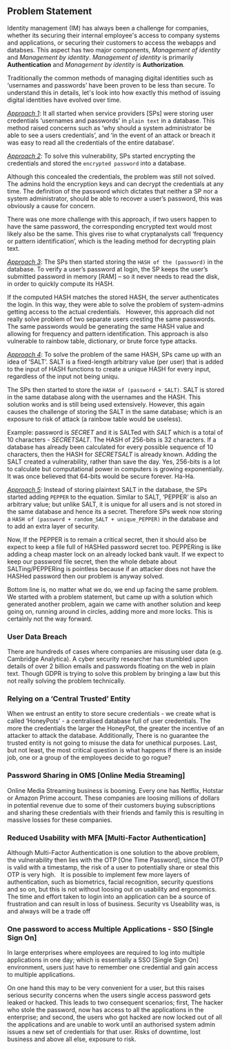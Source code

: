 ## Problem Statement

Identity management (IM) has always been a challenge for companies, whether its securing their internal employee's access to company systems and applications, or securing their customers to access the webapps and databses. This aspect has two major components, *Management of identity* and *Management by identity*. *Management of identity* is primarily **Authentication** and *Management by identity* is **Authorization**.

Traditionally the common methods of managing digital identities such as ‘usernames and passwords’ have been proven to be less than secure. To understand this in details, let's look into how exactly this method of issuing digital identities have evolved over time.

[*Approach 1*](#): It all started when service providers [SPs] were storing user credentials  ‘usernames and passwords’ in `plain text` in a database. This method raised concerns such as ‘why should a system administrator be able to see a users credentials’, and ‘in the event of an attack or breach it was easy to read all the credentials of the entire database’. 

[*Approach 2*](#): To solve this vulnerability, SPs started encrypting the credentials and stored the `encrypted password` into a database. 

Although this concealed the credentials, the problem was still not solved. The admins hold the encryption keys and can decrypt the credentials at any time. The definition of the password which dictates that neither a SP nor a system administrator, should be able to recover a user’s password, this was obviously a cause for concern. 

There was one more challenge with this approach, if two users happen to have the same password, the corresponding encrypted text would most likely also be the same. This gives rise to what cryptanalysts call ‘frequency or pattern identification’, which is the leading method for decrypting plain text.

[*Approach 3*](#): The SPs then started storing the `HASH of the (password)` in the database. To verify a user’s password at login, the SP keeps the user’s submitted password in memory [RAM] – so it never needs to read the disk, in order to quickly compute its HASH. 

If the computed HASH matches the stored HASH, the server authenticates the login. In this way, they were able to solve the problem of system-admins getting access to the actual credentials.  
However, this approach did not really solve problem of two separate users cresting the same  passwords. The same passwords would be generating the same HASH value and allowing for frequency and pattern identification. This approach is also vulnerable to rainbow table, dictionary, or brute force type attacks.

[*Approach 4*](#): To solve the problem of the same HASH, SPs came up with an idea of ‘SALT’. SALT is a fixed-length arbitrary value (per user) that is added to the input of HASH functions to create a unique HASH for every input, regardless of the input not being uniqu. 

The SPs then started to store the `HASH of (password + SALT)`. SALT is stored in the same database along with the usernames and the HASH. This solution works and is still being used extensively. However, this again causes the challenge of storing the SALT in the same database; which is an exposure to risk of attack (a rainbow table would be useless). 

Example: password is *SECRET* and it is SALTed with *SALT* which is a total of 10 characters - *SECRETSALT*. The HASH of 256-bits is 32 characters. If a database has already been calculated for every possible sequence of 10 characters, then the HASH for *SECRETSALT* is already known. Adding the SALT created a vulnerability, rather than save the day. Yes, 256-bits is a lot to calculate but computational power in computers is growing exponentially. It was once believed that 64-bits would be secure forever. Ha-Ha.

[*Approach 5*](#): Instead of storing plaintext SALT in the database, the SPs started adding `PEPPER` to the equation. Similar to SALT, ‘PEPPER’ is also an arbitrary value; but unlike SALT, it is unique for all users and is not stored in the same database and hence its a secret. Therefore SPs week now storing a `HASH of (password + random_SALT + unique_PEPPER)` in the database and to add an extra layer of security. 

Now, If the PEPPER is to remain a critical secret, then it should also be expect to keep a file full of HASHed password secret too. PEPPERing is like adding a cheap master lock on an already locked bank vault. If we expect to keep our password file secret, then the whole debate about SALTing/PEPPERing is pointless because if an attacker does not have the HASHed password then our problem is anyway solved.

Bottom line is, no matter what we do, we end up facing the same problem. We started with a problem statement, but came up with a solution which generated another problem, again we came with another solution and keep going on, running around in circles, adding more and more locks. This is certainly not the way forward. 

### User Data Breach

There are hundreds of cases where companies are misusing user data (e.g. Cambridge Analytica). A cyber security researcher has stumbled upon details of over 2 billion emails and passwords floating on the web in plain text. Though GDPR is trying to solve this problem by bringing a law but this not really solving the problem technically.

### Relying on a ‘Central Trusted’ Entity

When we entrust an entity to store secure credentials - we create what is called ‘HoneyPots’ - a centralised database full of user credentials. The more the credentials the larger the HoneyPot, the greater the incentive of an attacker to attack the database. Additionally, There is no guarantee the trusted entity is not going to misuse the data for unethical purposes. Last, but not least, the most critical question is what happens if there is an inside job, one or a group of the employees decide to go rogue? 

### Password Sharing in OMS [Online Media Streaming]

Online Media Streaming business is booming. Every one has Netflix, Hotstar or Amazon Prime account. These companies are loosing millions of dollars in potential revenue due to some of their customers buying subscriptions and sharing these credentials with their friends and family  this is resulting in massive losses for these companies.

### Reduced Usability with MFA [Multi-Factor Authentication]

Although Multi-Factor Authentication is one solution to the above problem, the vulnerability then lies with the OTP [One Time Password], since the OTP is valid with a timestamp, the risk of a user to potentially share or steal this OTP is very high.   It is possible to implement few more layers of authentication, such as biometrics, facial recognition, security questions and so on, but this is not without loosing out on usability and ergonomics. The time and effort taken to login into an application can be a source of frustration and can result in loss of business. Security vs Useability was, is and always will be a trade off

### One password to access Multiple Applications - SSO [Single Sign On]

In large enterprises where employees are required to log into multiple applications in one day; which is essentially a SSO [Single Sign On] environment, users just have to remember one credential and gain access to multiple applications. 

On one hand this may to be very convenient for a user, but this raises serious security concerns when the users single access password gets leaked or hacked. This leads to two consequent scenarios; first,  The hacker who stole the password, now has access to all the applications in the enterprise; and second, the users who got hacked are now locked out of all the applications and are unable to work until an authorised system admin issues a new set of credentials for that user. Risks of downtime, lost business and above all else, exposure to risk.
